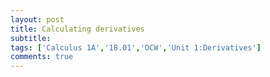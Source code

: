```yaml
---
layout: post
title: Calculating derivatives
subtitle: 
tags: ['Calculus 1A','18.01','OCW','Unit 1:Derivatives']
comments: true
---
```

